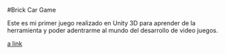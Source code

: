 #Brick Car Game

Este es mi primer juego realizado en Unity 3D para aprender de la herramienta y poder adentrarme al mundo del desarrollo de video juegos.

[a link](https://play.google.com/store/apps/details?id=co.coderwork.BrickCarGame&hl=es)
